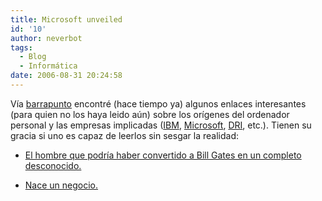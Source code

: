 ```yaml
---
title: Microsoft unveiled
id: '10'
author: neverbot
tags:
  - Blog
  - Informática
date: 2006-08-31 20:24:58
---
```


Vía [barrapunto](http://barrapunto.com/articles/06/07/27/1226256.shtml) encontré (hace tiempo ya) algunos enlaces interesantes (para quien no los haya leido aún) sobre los orígenes del ordenador personal y las empresas implicadas ([IBM](http://en.wikipedia.org/wiki/IBM), [Microsoft](http://en.wikipedia.org/wiki/Microsoft), [DRI](http://en.wikipedia.org/wiki/Digital_Research), etc.). Tienen su gracia si uno es capaz de leerlos sin sesgar la realidad:

*   [El hombre que podría haber convertido a Bill Gates en un completo desconocido.](http://www.pedromurillo.com/56/el-hombre-que-podria-haber-convertido-a-bill-gates-en-un-completo-desconocido)
    
*   [Nace un negocio.](http://biblioweb.sindominio.net/telematica/barcelo2.html)